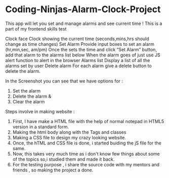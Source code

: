 # Coding-Ninjas-Alarm-Clock-Project
This app will let you set and manage alarms and see current time ! This is a part of my frontend skills test


Clock face Clock showing the current time (seconds,mins,hrs should change as time changes)  Set Alarm Provide input boxes to set an alarm (hr,min,sec, am/pm) Once the sets the time and click “Set Alarm” button, add that alarm to the alarms list below When the alarm goes of just use JS alert function to alert in the browser  Alarms list Display a list of all the alarms set by user Delete alarm For each alarm give a delete button to delete the alarm.


In the Screenshot you can see that we have options for :
1. Set the alarm
2. Delete the alarm &
3. Clear the alarm

Steps involve in making website :
1. First, I have make a HTML file with the help of normal notepad in HTML5 version in a standard form.
2. Making the html body along with the Tags and classes
3. Making a CSS file to design my crazy looking website.
4. Once, the hTML and CSS file is done, i started buiding the jS file for the same.
5. Now, this takes very much time as i don't know few things about some of the topics so,i studied them and made it back.
6. For the testing purpose , i share the source code with my mentors and friends , so making the project a done.


